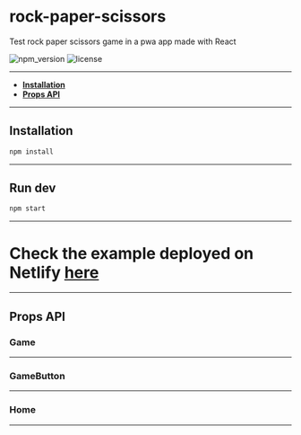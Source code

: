 # rock-paper-scissors

Test rock paper scissors game in a pwa app made with React

![npm_version](https://img.shields.io/npm/v/my-app)
![license](https://img.shields.io/npm/l/my-app)



-----

- **[Installation](#install)**
- **[Props API](#propsapi)**

-----

<a name="install"></a>

## Installation

```bash
npm install
```

-----

<a name="run"></a>

## Run dev

```bash
npm start
```

-----

# Check the example deployed on Netlify [here](https://profound-baklava-26711b.netlify.app/)


-----
<a name="propsapi"></a>

## Props API

### Game

-----

### GameButton





-----

### Home





-----